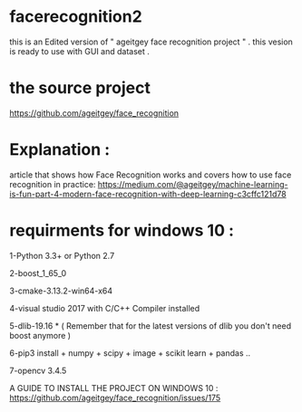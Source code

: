 # facerecognition2
this is an Edited version of " ageitgey face recognition project " . this vesion is ready to use with GUI and dataset .
# the source project 
https://github.com/ageitgey/face_recognition
# Explanation :
article that shows how Face Recognition works and covers how to use face recognition in practice: https://medium.com/@ageitgey/machine-learning-is-fun-part-4-modern-face-recognition-with-deep-learning-c3cffc121d78
# requirments for windows 10 :
1-Python 3.3+ or Python 2.7 

2-boost_1_65_0

3-cmake-3.13.2-win64-x64

4-visual studio 2017 with C/C++ Compiler installed

5-dlib-19.16 * ( Remember that for the latest versions of dlib you don't need boost anymore )

6-pip3 install + numpy + scipy + image + scikit learn + pandas ..

7-opencv 3.4.5

A GUIDE TO INSTALL THE PROJECT ON WINDOWS 10 : https://github.com/ageitgey/face_recognition/issues/175

